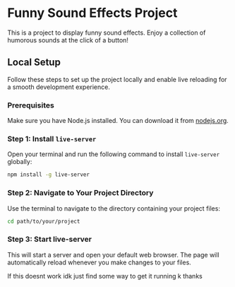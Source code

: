# Funny Sound Effects Project

This is a project to display funny sound effects. Enjoy a collection of humorous sounds at the click of a button!

## Local Setup

Follow these steps to set up the project locally and enable live reloading for a smooth development experience.

### Prerequisites

Make sure you have Node.js installed. You can download it from [nodejs.org](https://nodejs.org/).

### Step 1: Install `live-server`

Open your terminal and run the following command to install `live-server` globally:

```sh
npm install -g live-server
```

### Step 2: Navigate to Your Project Directory
Use the terminal to navigate to the directory containing your project files:
```sh
cd path/to/your/project
```

### Step 3: Start live-server
This will start a server and open your default web browser. The page will automatically reload whenever you make changes to your files.

If this doesnt work idk just find some way to get it running k thanks